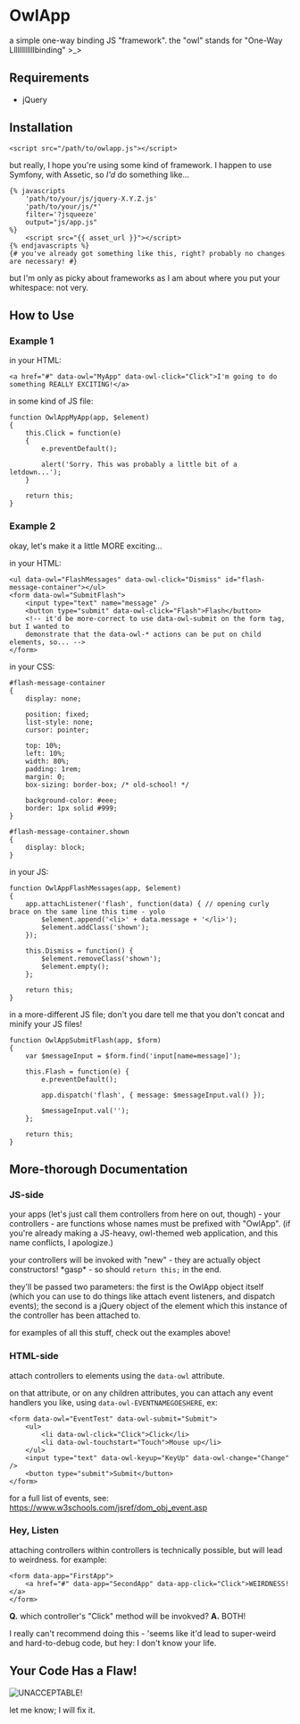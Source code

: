# OwlApp

a simple one-way binding JS "framework". the "owl" stands for "One-Way Llllllllllllbinding" >_>

## Requirements

* jQuery

## Installation

```
<script src="/path/to/owlapp.js"></script>
```

but really, I hope you're using some kind of framework. I happen to use Symfony, with Assetic, so *I'd* do something like...

```
{% javascripts
    'path/to/your/js/jquery-X.Y.Z.js'
    'path/to/your/js/*'
    filter='?jsqueeze'
    output="js/app.js"
%}
    <script src="{{ asset_url }}"></script>
{% endjavascripts %}
{# you've already got something like this, right? probably no changes are necessary! #}
```

but I'm only as picky about frameworks as I am about where you put your whitespace: not very.

## How to Use

### Example 1

in your HTML:

```
<a href="#" data-owl="MyApp" data-owl-click="Click">I'm going to do something REALLY EXCITING!</a>
```

in some kind of JS file:

```
function OwlAppMyApp(app, $element)
{
    this.Click = function(e)
    {
        e.preventDefault();

        alert('Sorry. This was probably a little bit of a letdown...');
    }

    return this;
}
```

### Example 2

okay, let's make it a little MORE exciting...

in your HTML:

```
<ul data-owl="FlashMessages" data-owl-click="Dismiss" id="flash-message-container"></ul>
<form data-owl="SubmitFlash">
    <input type="text" name="message" />
    <button type="submit" data-owl-click="Flash">Flash</button>
    <!-- it'd be more-correct to use data-owl-submit on the form tag, but I wanted to
    demonstrate that the data-owl-* actions can be put on child elements, so... -->
</form>
```
    
in your CSS:

```
#flash-message-container
{
    display: none;

    position: fixed;
    list-style: none;
    cursor: pointer;

    top: 10%;
    left: 10%;
    width: 80%;
    padding: 1rem;
    margin: 0;
    box-sizing: border-box; /* old-school! */

    background-color: #eee;
    border: 1px solid #999;
}

#flash-message-container.shown
{
    display: block;
}
```
    
in your JS:

```
function OwlAppFlashMessages(app, $element)
{
    app.attachListener('flash', function(data) { // opening curly brace on the same line this time - yolo
        $element.append('<li>' + data.message + '</li>');
        $element.addClass('shown');
    });

    this.Dismiss = function() {
        $element.removeClass('shown');
        $element.empty();
    };

    return this;
}
```

in a more-different JS file; don't you dare tell me that you don't concat and minify your JS files!

```
function OwlAppSubmitFlash(app, $form)
{
    var $messageInput = $form.find('input[name=message]');

    this.Flash = function(e) {
        e.preventDefault();

        app.dispatch('flash', { message: $messageInput.val() });

        $messageInput.val('');
    };

    return this;
}
```

## More-thorough Documentation

### JS-side

your apps (let's just call them controllers from here on out, though) - your controllers - are functions whose names must be prefixed with "OwlApp". (if you're already making a JS-heavy, owl-themed web application, and this name conflicts, I apologize.)

your controllers will be invoked with "new" - they are actually object constructors! \*gasp\* - so should `return this;` in the end.

they'll be passed two parameters: the first is the OwlApp object itself (which you can use to do things like attach event listeners, and dispatch events); the second is a jQuery object of the element which this instance of the controller has been attached to.

for examples of all this stuff, check out the examples above!

### HTML-side

attach controllers to elements using the `data-owl` attribute.

on that attribute, or on any children attributes, you can attach any event handlers you like, using `data-owl-EVENTNAMEGOESHERE`, ex:

```
<form data-owl="EventTest" data-owl-submit="Submit">
    <ul>
        <li data-owl-click="Click">Click</li>
        <li data-owl-touchstart="Touch">Mouse up</li>
    </ul>
    <input type="text" data-owl-keyup="KeyUp" data-owl-change="Change" />
    <button type="submit">Submit</button>
</form>
````

for a full list of events, see: https://www.w3schools.com/jsref/dom_obj_event.asp

### Hey, Listen ###

attaching controllers within controllers is technically possible, but will lead to weirdness. for example:

```
<form data-app="FirstApp">
    <a href="#" data-app="SecondApp" data-app-click="Click">WEIRDNESS!</a>
</form>
```

**Q.** which controller's "Click" method will be invokved? 
**A.** BOTH!

I really can't recommend doing this - 'seems like it'd lead to super-weird and hard-to-debug code, but hey: I don't know your life.

## Your Code Has a Flaw!

![UNACCEPTABLE!](https://media3.giphy.com/media/QUaqJRizED5NC/giphy.gif)

let me know; I will fix it.
